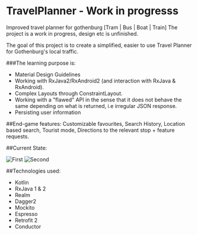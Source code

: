 # TravelPlanner - Work in progresss
Improved travel planner for gothenburg [Tram | Bus | Boat | Train]
The project is a work in progress, design etc is unfinished.

The goal of this project is to create a simplified, easier to use Travel Planner for Gothenburg's local traffic.

###The learning purpose is:  
- Material Design Guidelines   
- Working with RxJava2/RxAndroid2 (and interaction with RxJava & RxAndroid).  
- Complex Layouts through ConstraintLayout.
- Working with a "flawed" API in the sense that it does not behave the same depending on what is returned, i.e irregular JSON response.  
- Persisting user information  

##End-game features:
Customizable favourites, Search History, Location based search, Tourist mode, Directions to the relevant stop + feature requests.

##Current State:

![First](https://cloud.githubusercontent.com/assets/3669105/21563881/dbba7f02-ce86-11e6-8960-eabcef68442b.gif)
![Second](https://cloud.githubusercontent.com/assets/3669105/21563880/dbb9da70-ce86-11e6-8f6f-7ca9c7192aa7.gif)



##Technologies used:
- Kotlin
- RxJava 1 & 2
- Realm
- Dagger2
- Mockito
- Espresso
- Retrofit 2
- Conductor


